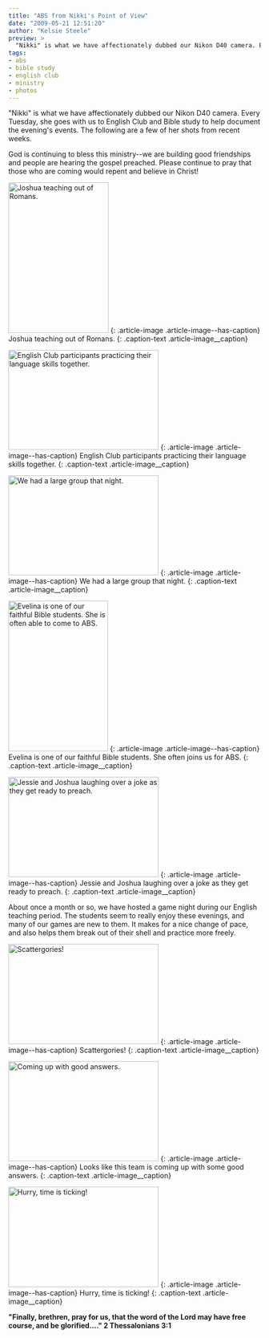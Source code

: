 ```yaml
---
title: "ABS from Nikki's Point of View"
date: "2009-05-21 12:51:20"
author: "Kelsie Steele"
preview: >
  "Nikki" is what we have affectionately dubbed our Nikon D40 camera. Every Tuesday, she goes with us to English Club and Bible study to help document the evening's events. The following are a few of her shots from recent weeks.
tags:
- abs
- bible study
- english club
- ministry
- photos
---
```


"Nikki" is what we have affectionately dubbed our Nikon D40 camera. Every Tuesday, she goes with us to English Club and Bible study to help document the evening's events. The following are a few of her shots from recent weeks.

God is continuing to bless this ministry--we are building good friendships and people are hearing the gospel preached. Please continue to pray that those who are coming would repent and believe in Christ!

<a href="//d21yo20tm8bmc2.cloudfront.net/2009/05/dsc_6388.jpg"><img class="size-medium wp-image-766" title="dsc_6388" src="//d21yo20tm8bmc2.cloudfront.net/2009/05/dsc_6388-200x300.jpg" alt="Joshua teaching out of Romans." width="200" height="300" /></a>
{: .article-image .article-image--has-caption}
Joshua teaching out of Romans.
{: .caption-text .article-image__caption}

<a href="//d21yo20tm8bmc2.cloudfront.net/2009/05/dsc_6326.jpg"><img class="size-medium wp-image-756" title="dsc_6326" src="//d21yo20tm8bmc2.cloudfront.net/2009/05/dsc_6326-300x199.jpg" alt="English Club participants practicing their language skills together." width="300" height="199" /></a>
{: .article-image .article-image--has-caption}
English Club participants practicing their language skills together.
{: .caption-text .article-image__caption}

<a href="//d21yo20tm8bmc2.cloudfront.net/2009/05/dsc_6325.jpg"><img class="size-medium wp-image-757" title="dsc_6325" src="//d21yo20tm8bmc2.cloudfront.net/2009/05/dsc_6325-300x199.jpg" alt="We had a large group that night." width="300" height="199" /></a>
{: .article-image .article-image--has-caption}
We had a large group that night.
{: .caption-text .article-image__caption}

<a href="//d21yo20tm8bmc2.cloudfront.net/2009/05/dsc_6328.jpg"><img class="size-medium wp-image-760" title="dsc_6328" src="//d21yo20tm8bmc2.cloudfront.net/2009/05/dsc_6328-199x300.jpg" alt="Evelina is one of our faithful Bible students. She is often able to come to ABS." width="199" height="300" /></a>
{: .article-image .article-image--has-caption}
Evelina is one of our faithful Bible students. She often joins us for ABS.
{: .caption-text .article-image__caption}

<a href="//d21yo20tm8bmc2.cloudfront.net/2009/05/dsc_6330.jpg"><img class="size-medium wp-image-761" title="dsc_6330" src="//d21yo20tm8bmc2.cloudfront.net/2009/05/dsc_6330-300x200.jpg" alt="Jessie and Joshua laughing over a joke as they get ready to preach." width="300" height="200" /></a>
{: .article-image .article-image--has-caption}
Jessie and Joshua laughing over a joke as they get ready to preach.
{: .caption-text .article-image__caption}

About once a month or so, we have hosted a game night during our English teaching period. The students seem to really enjoy these evenings, and many of our games are new to them. It makes for a nice change of pace, and also helps them break out of their shell and practice more freely.

<a href="//d21yo20tm8bmc2.cloudfront.net/2009/05/dsc_5159.jpg"><img class="size-medium wp-image-763" title="dsc_5159" src="//d21yo20tm8bmc2.cloudfront.net/2009/05/dsc_5159-300x200.jpg" alt="Scattergories!" width="300" height="200" /></a>
{: .article-image .article-image--has-caption}
Scattergories!
{: .caption-text .article-image__caption}

<a href="//d21yo20tm8bmc2.cloudfront.net/2009/05/dsc_5162.jpg"><img class="size-medium wp-image-764" title="dsc_5162" src="//d21yo20tm8bmc2.cloudfront.net/2009/05/dsc_5162-300x199.jpg" alt="Coming up with good answers." width="300" height="199" /></a>
{: .article-image .article-image--has-caption}
Looks like this team is coming up with some good answers.
{: .caption-text .article-image__caption}

<a href="//d21yo20tm8bmc2.cloudfront.net/2009/05/dsc_5163.jpg"><img class="size-medium wp-image-765" title="dsc_5163" src="//d21yo20tm8bmc2.cloudfront.net/2009/05/dsc_5163-300x200.jpg" alt="Hurry, time is ticking!" width="300" height="200" /></a>
{: .article-image .article-image--has-caption}
Hurry, time is ticking!
{: .caption-text .article-image__caption}

**"Finally, brethren, pray for us, that the word of the Lord may have free course, and be glorified...." 2 Thessalonians 3:1**

